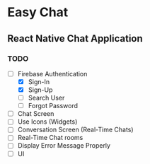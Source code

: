 # Easy Chat

## React Native Chat Application

### TODO

- [ ] Firebase Authentication
  - [X] Sign-In
  - [X] Sign-Up
  - [ ] Search User
  - [ ] Forgot Password
- [ ] Chat Screen
- [ ] Use Icons (Widgets)
- [ ] Conversation Screen (Real-Time Chats)
- [ ] Real-Time Chat rooms
- [ ] Display Error Message Properly
- [ ] UI
